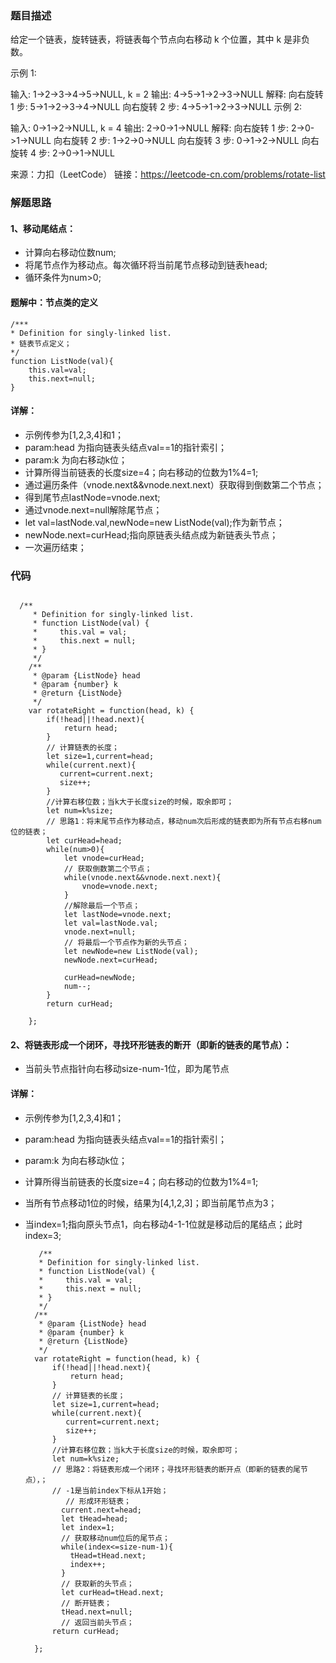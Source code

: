 ### 题目描述
给定一个链表，旋转链表，将链表每个节点向右移动 k 个位置，其中 k 是非负数。

示例 1:

输入: 1->2->3->4->5->NULL, k = 2
输出: 4->5->1->2->3->NULL
解释:
向右旋转 1 步: 5->1->2->3->4->NULL
向右旋转 2 步: 4->5->1->2->3->NULL
示例 2:

输入: 0->1->2->NULL, k = 4
输出: 2->0->1->NULL
解释:
向右旋转 1 步: 2->0->1->NULL
向右旋转 2 步: 1->2->0->NULL
向右旋转 3 步: 0->1->2->NULL
向右旋转 4 步: 2->0->1->NULL

来源：力扣（LeetCode）
链接：https://leetcode-cn.com/problems/rotate-list



### 解题思路

#### 1、移动尾结点：
* 计算向右移动位数num;
* 将尾节点作为移动点。每次循环将当前尾节点移动到链表head;
* 循环条件为num>0;

#### 题解中：节点类的定义
    /***
    * Definition for singly-linked list.
    * 链表节点定义；
    */
    function ListNode(val){
        this.val=val;
        this.next=null;
    }
#### 详解：
* 示例传参为[1,2,3,4]和1；
* param:head 为指向链表头结点val==1的指针索引；
* param:k 为向右移动k位；
* 计算所得当前链表的长度size=4；向右移动的位数为1%4=1;
* 通过遍历条件（vnode.next&&vnode.next.next）获取得到倒数第二个节点；
* 得到尾节点lastNode=vnode.next;
* 通过vnode.next=null解除尾节点；
* let val=lastNode.val,newNode=new ListNode(val);作为新节点；
* newNode.next=curHead;指向原链表头结点成为新链表头节点；
* 一次遍历结束；
### 代码

```

  /**
     * Definition for singly-linked list.
     * function ListNode(val) {
     *     this.val = val;
     *     this.next = null;
     * }
     */
    /**
     * @param {ListNode} head
     * @param {number} k
     * @return {ListNode}
     */
    var rotateRight = function(head, k) {
        if(!head||!head.next){
            return head;
        }
        // 计算链表的长度；
        let size=1,current=head;
        while(current.next){
           current=current.next;
           size++;
        }
        //计算右移位数；当k大于长度size的时候，取余即可；
        let num=k%size;
        // 思路1：将末尾节点作为移动点，移动num次后形成的链表即为所有节点右移num位的链表；
        let curHead=head;
        while(num>0){
            let vnode=curHead;
            // 获取倒数第二个节点；
            while(vnode.next&&vnode.next.next){
                vnode=vnode.next;
            }
            //解除最后一个节点；
            let lastNode=vnode.next;
            let val=lastNode.val;
            vnode.next=null;
            // 将最后一个节点作为新的头节点；
            let newNode=new ListNode(val);
            newNode.next=curHead;

            curHead=newNode;
            num--;
        }
        return curHead;

    };

```

#### 2、将链表形成一个闭环，寻找环形链表的断开（即新的链表的尾节点）：
* 当前头节点指针向右移动size-num-1位，即为尾节点
#### 详解：
* 示例传参为[1,2,3,4]和1；
* param:head 为指向链表头结点val==1的指针索引；
* param:k 为向右移动k位；
* 计算所得当前链表的长度size=4；向右移动的位数为1%4=1;
* 当所有节点移动1位的时候，结果为[4,1,2,3]；即当前尾节点为3；
* 当index=1;指向原头节点1，向右移动4-1-1位就是移动后的尾结点；此时index=3;

         /**
         * Definition for singly-linked list.
         * function ListNode(val) {
         *     this.val = val;
         *     this.next = null;
         * }
         */
        /**
         * @param {ListNode} head
         * @param {number} k
         * @return {ListNode}
         */
        var rotateRight = function(head, k) {
            if(!head||!head.next){
                return head;
            }
            // 计算链表的长度；
            let size=1,current=head;
            while(current.next){
               current=current.next;
               size++;
            }
            //计算右移位数；当k大于长度size的时候，取余即可；
            let num=k%size;
            // 思路2：将链表形成一个闭环；寻找环形链表的断开点（即新的链表的尾节点），；
            // -1是当前index下标从1开始；
               // 形成环形链表；
              current.next=head;
              let tHead=head;
              let index=1;
              // 获取移动num位后的尾节点；
              while(index<=size-num-1){
                tHead=tHead.next;
                index++;
              }
              // 获取新的头节点；
              let curHead=tHead.next;
              // 断开链表；
              tHead.next=null;
              // 返回当前头节点； 
            return curHead;

        };
